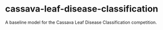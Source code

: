 # cassava-leaf-disease-classification
A baseline model for the Cassava Leaf Disease Classification competition.
